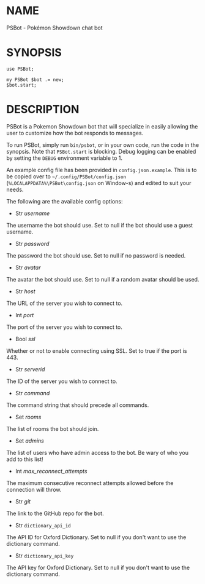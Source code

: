 NAME
====

PSBot - Pokémon Showdown chat bot

SYNOPSIS
========

    use PSBot;

    my PSBot $bot .= new;
    $bot.start;

DESCRIPTION
===========

PSBot is a Pokemon Showdown bot that will specialize in easily allowing the user to customize how the bot responds to messages.

To run PSBot, simply run `bin/psbot`, or in your own code, run the code in the synopsis. Note that `PSBot.start` is blocking. Debug logging can be enabled by setting the `DEBUG` environment variable to 1.

An example config file has been provided in `config.json.example`. This is to be copied over to `~/.config/PSBot/config.json` (`%LOCALAPPDATA%\PSBot\config.json` on Window-s) and edited to suit your needs.

The following are the available config options:

  * Str *username*

The username the bot should use. Set to null if the bot should use a guest username.

  * Str *password*

The password the bot should use. Set to null if no password is needed.

  * Str *avatar*

The avatar the bot should use. Set to null if a random avatar should be used.

  * Str *host*

The URL of the server you wish to connect to.

  * Int *port*

The port of the server you wish to connect to.

  * Bool *ssl*

Whether or not to enable connecting using SSL. Set to true if the port is 443.

  * Str *serverid*

The ID of the server you wish to connect to.

  * Str *command*

The command string that should precede all commands.

  * Set *rooms*

The list of rooms the bot should join.

  * Set *admins*

The list of users who have admin access to the bot. Be wary of who you add to this list!

  * Int *max_reconnect_attempts*

The maximum consecutive reconnect attempts allowed before the connection will throw.

  * Str *git*

The link to the GitHub repo for the bot.

  * Str `dictionary_api_id`

The API ID for Oxford Dictionary. Set to null if you don't want to use the dictionary command.

  * Str `dictionary_api_key`

The API key for Oxford Dictionary. Set to null if you don't want to use the dictionary command.

